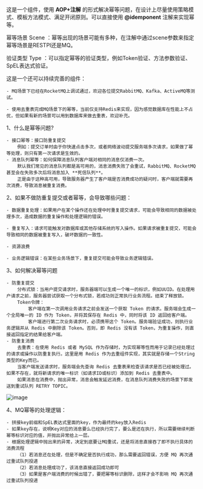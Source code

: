这是一个组件，使用 **AOP+注解** 的形式解决幂等问题，在设计上尽量使用策略模式、模板方法模式、满足开闭原则。可以直接使用 **@idemponent** 注解来实现幂等。

幂等场景 Scene ：幂等出现的场景可能有多种，在注解中通过scene参数来指定幂等场景是RESTPI还是MQ。

验证类型 Type ：可以指定幂等的验证类型，例如Token验证、方法参数验证、SpEL表达式验证。


这是一个还可以持续完善的组件：

    - MQ场景下已经在RocketMQ上调试通过，欢迎各位提交RabbitMQ、Kafka、ActiveMQ等测试。
    
    - 使用去重表完成MQ场景下的幂等，当前仅支持Redis来实现，因为感觉数据库在性能上不占优，但如果有新的场景可以用到数据库来做去重表，欢迎补充。


1、什么是幂等问题?

    - 接口幂等：接口防重复提交
        例如：提交订单时由于你快速点击多次，或者网络波动提交服务端多次请求，如果做了幂等处理，则只有第一次请求是生效的。
    - 消息队列幂等：如何保障消息队列客户端对相同的消息仅消费一次。
        默认我们常见的消息队列都是高可用的，消息消费失败了会重试，RabbitMQ、RocketMQ甚至会在失败多次后将消息加入 **死信队列**。
        正是由于这种高可用，导致服务器产生了客户端是否消费成功的疑问时，客户端就需要再次消费，导致消息被重复消费。

2、如果不做防重复提交或者幂等，会导致哪些问题：

    - 数据重复处理：如果用户在某个操作还在处理中时重复提交请求，可能会导致相同的数据被处理多次，造成数据的重复操作和处理逻辑的错误。
    
    - 重复写入：请求可能触发对数据库或其他存储系统的写入操作。如果请求被重复提交，可能会导致相同的数据被重复写入，破坏数据的一致性。
    
    - 资源浪费
    
    - 业务逻辑错误：在某些业务场景下，重复提交可能会导致业务逻辑错误。
    

3、如何解决幂等问题
    
    - 防重复提交
        分布式锁：当用户提交请求时，服务器端可以生成一个唯一的标识，例如UUID。在处理用户请求之前，服务器尝试获取一个分布式锁，若成功则正常执行业务流程。结束了释放锁。
        Token令牌：
            客户端在第一次调用业务请求之前会发送一个获取 Token 的请求。服务端会生成一个全局唯一的 ID 作为 Token，并将其保存在 Redis 中，同时将该 ID 返回给客户端。
            客户端进行第二次业务请求时，必须携带这个 Token。服务端验证成功，则执行业务逻辑并从 Redis 中删除该 Token。否则，即 Redis 没有该 Token，为重复操作，则直接返回指定的结果给客户端。
    - 防重复消费
        去重表：在使用 Redis 或者 MySQL 作为存储时，为实现幂等性而用于记录已经处理过的请求或操作以防重复执行。这里是用 Redis 作为去重组件实现，其实就是存储一个String类型的Key而已。
        当客户端发送请求时，服务端会先查询 Redis 去重表来检查该请求是否已经被处理过。如果不存在，就将新请求的唯一标识（如请求ID或标识）添加到 Redis 去重表中。
        如果消息在消费中，抛出异常，消息会触发延迟消费，在消息队列消费失败的场景下即发送到重试队列 RETRY TOPIC。

        
![image](https://github.com/user-attachments/assets/559f431f-30b0-408b-b2bc-689e91e22ed8)


4、MQ幂等的处理逻辑：

    - 拼接key前缀和SpEL表达式里面的key，作为最终的key放入Redis
    - 如果key存在，说明Key对应的消息要么已经执行完了，要么是还在执行，所以需要继续判断幂等标识对应的值，并抛出异常给上一层。
    - 根据处理逻辑中抛出来的异常，决定到底要让MQ重试，还是将消息直接吞了即不执行具体的消费流程
        （1）若消息还在处理，但是不确定是否执行成功，那么需要返回错误，方便 MQ 再次通过重试队列投递
        （2）若消息处理成功了，该消息直接返回成功即可
        （3）如果是客户端消费的时候出错了，要把幂等标识删除，这样才会不影响 MQ 再次通过重试队列投递
